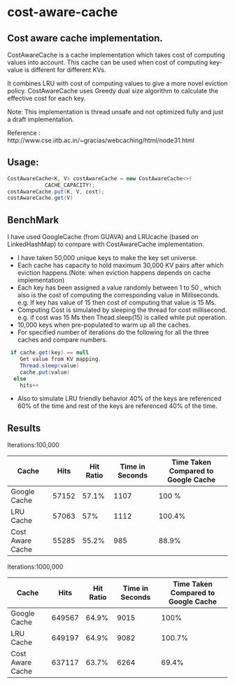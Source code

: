 cost-aware-cache
================

Cost aware cache implementation.
--------------------------------

CostAwareCache is a cache implementation which takes cost of computing values into account. This cache can be used when cost of computing key-value is different for different KVs.
<p>
It combines LRU with cost of computing values to give a more novel eviction policy.
CostAwareCache uses Greedy dual size algorithm to calculate the effective cost for each key.<p>
Note: This implementation is thread unsafe and not optimized fully and just a draft implementation.
<p>
Reference : http://www.cse.iitb.ac.in/~gracias/webcaching/html/node31.html
<p>

Usage:
------
```java
CostAwareCache<K, V> costAwareCache = new CostAwareCache<>(
			CACHE_CAPACITY);
costAwareCache.put(K, V, cost);
costAwareCache.get(V) 
```			
			

BenchMark 
---------
I have used GoogleCache (from GUAVA) and LRUcache (based on LinkedHashMap) to compare with CostAwareCache implementation.

* I have taken 50,000 unique keys to make the key set universe.
* Each cache has capacity to hold maximum 30,000 KV pairs after which eviction happens.(Note: when eviction happens depends on cache implementation)
* Each key has been assigned a value randomly between 1 to 50  , which also is the cost of computing the corresponding value in Milliseconds. e.g. If key has value of 15 then cost of computing that value is 15 Ms.
* Computing Cost is simulated by sleeping the thread for cost millisecond. e.g. if cost was 15 Ms then Thead.sleep(15) is called while put operation.
* 10,000 keys when pre-populated to warm up all the caches.
* For specified number of iterations do the following for all the three caches and compare numbers.
```java
 if cache.get(key) == null
	Get value from KV mapping.
	Thread.sleep(value)
	cache.put(value)
  else
   	hits++
```
* Also to simulate LRU friendly behavior 40% of the keys are referenced 60% of the time and rest of the keys are referenced 40% of the time.

Results
-------
Iterations:100,000

|Cache | Hits | Hit Ratio | Time in Seconds | Time Taken Compared to Google Cache
|------|------|-----------|-----------------| -----------------------------------
|Google Cache | 57152 | 57.1% | 1107 | 100 % 
|LRU Cache | 57063 | 57% | 1112 | 100.4%
|Cost Aware Cache | 55285 | 55.2% | 985 | 88.9%

Iterations:1000,000

|Cache | Hits | Hit Ratio | Time in Seconds | Time Taken Compared to Google Cache
|------|------|-----------|-----------------| -----------------------------------
|Google Cache | 649567 | 64.9% | 9015 | 100%
|LRU Cache | 649197 | 64.9% | 9082 | 100.7%
|Cost Aware Cache | 637117 | 63.7% | 6264 | 69.4%



			